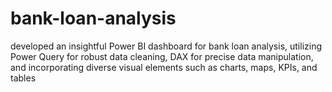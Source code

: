 # bank-loan-analysis
developed an insightful Power BI dashboard for bank loan analysis, utilizing Power Query for robust data cleaning, DAX for precise data manipulation, and incorporating diverse visual elements such as charts, maps, KPIs, and tables
